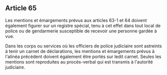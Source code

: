 Article 65
----
Les mentions et émargements prévus aux articles 63-1 et 64 doivent également
figurer sur un registre spécial, tenu à cet effet dans tout local de police ou
de gendarmerie susceptible de recevoir une personne gardée à vue.

Dans les corps ou services où les officiers de police judiciaire sont astreints
à tenir un carnet de déclarations, les mentions et émargements prévus à l'alinéa
précédent doivent également être portés sur ledit carnet. Seules les mentions
sont reproduites au procès-verbal qui est transmis à l'autorité judiciaire.
